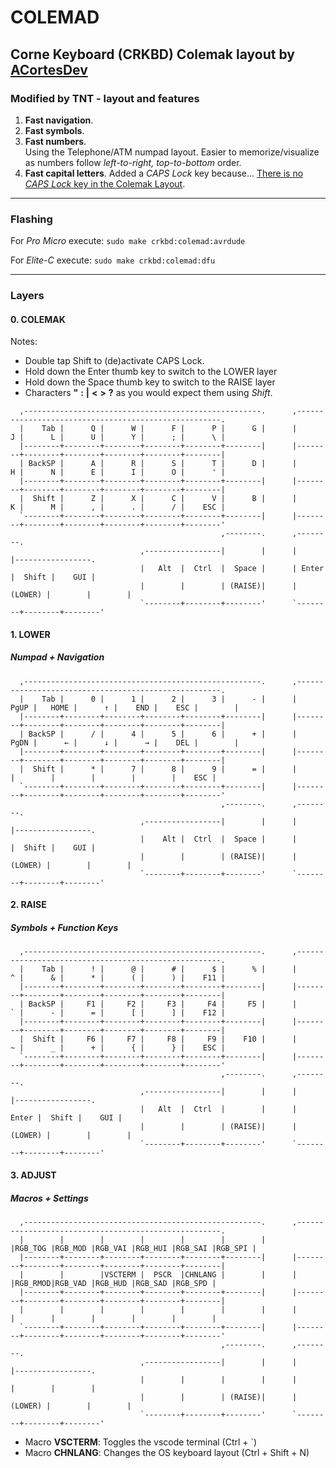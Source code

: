 # **COLEMAD**

## Corne Keyboard (CRKBD) **Colemak** layout by [ACortesDev](https://github.com/ACortesDev)

### Modified by TNT - layout and features

1. **Fast navigation**.
2. **Fast symbols**.
3. **Fast numbers**.  
   Using the Telephone/ATM numpad layout. Easier to memorize/visualize as numbers follow *left-to-right, top-to-bottom* order.
4. **Fast capital letters**.
   Added a *CAPS Lock* key because... [There is no *CAPS Lock* key in the Colemak Layout](https://colemak.com/FAQ#Where_is_the_Caps_Lock_key.3F).

---

### **Flashing**

For *Pro Micro* execute: `sudo make crkbd:colemad:avrdude`

For *Elite-C* execute: `sudo make crkbd:colemad:dfu`

---

### **Layers**

#### 0. **COLEMAK**

Notes:

- Double tap Shift to (de)activate CAPS Lock.
- Hold down the Enter thumb key to switch to the LOWER layer
- Hold down the Space thumb key to switch to the RAISE layer
- Characters  **"**  **:**  **|**  **<**  **>**  **?** as you would expect them using *Shift*.

```text
  ,-----------------------------------------------------.      ,-----------------------------------------------------.
  |    Tab |      Q |      W |      F |      P |      G |      |      J |      L |      U |      Y |      ; |      \ |
  |--------+--------+--------+--------+--------+--------|      |--------+--------+--------+--------+--------+--------|
  | BackSP |      A |      R |      S |      T |      D |      |      H |      N |      E |      I |      O |      ' |
  |--------+--------+--------+--------+--------+--------|      |--------+--------+--------+--------+--------+--------|
  |  Shift |      Z |      X |      C |      V |      B |      |      K |      M |      , |      . |      / |    ESC |
  `--------+--------+--------+--------+--------+--------|      |--------+--------+--------+--------+--------+--------'
                                               ,--------.      ,--------.
                             ,-----------------|        |      |        |-----------------.
                             |   Alt  |  Ctrl  |  Space |      | Enter  |  Shift |    GUI |
                             |        |        | (RAISE)|      |(LOWER) |        |        |
                             `--------+--------+--------'      `--------+--------+--------'
```

#### 1. **LOWER**

##### Numpad + Navigation

```text
  ,-----------------------------------------------------.      ,-----------------------------------------------------.
  |    Tab |      0 |      1 |      2 |      3 |      - |      |   PgUP |   HOME |      ↑ |    END |    ESC |        |
  |--------+--------+--------+--------+--------+--------|      |--------+--------+--------+--------+--------+--------|
  | BackSP |      / |      4 |      5 |      6 |      + |      |   PgDN |      ← |      ↓ |      → |    DEL |        |
  |--------+--------+--------+--------+--------+--------|      |--------+--------+--------+--------+--------+--------|
  |  Shift |      * |      7 |      8 |      9 |      = |      |        |        |        |        |        |    ESC |
  `--------+--------+--------+--------+--------+--------|      |--------+--------+--------+--------+--------+--------'
                                               ,--------.      ,--------.
                             ,-----------------|        |      |        |-----------------.
                             |    Alt |  Ctrl  |  Space |      |        |  Shift |    GUI |
                             |        |        | (RAISE)|      |(LOWER) |        |        |
                             `--------+--------+--------'      `--------+--------+--------'
```

#### 2. **RAISE**

##### Symbols + Function Keys

```text
  ,-----------------------------------------------------.      ,-----------------------------------------------------.
  |    Tab |      ! |      @ |      # |      $ |      % |      |      ^ |      & |      * |      ( |      ) |    F11 |
  |--------+--------+--------+--------+--------+--------|      |--------+--------+--------+--------+--------+--------|
  | BackSP |     F1 |     F2 |     F3 |     F4 |     F5 |      |      ` |      - |      = |      [ |      ] |    F12 |
  |--------+--------+--------+--------+--------+--------|      |--------+--------+--------+--------+--------+--------|
  |  Shift |     F6 |     F7 |     F8 |     F9 |    F10 |      |      ~ |      _ |      + |      { |      } |    ESC |
  `--------+--------+--------+--------+--------+--------|      |--------+--------+--------+--------+--------+--------'
                                               ,--------.      ,--------.
                             ,-----------------|        |      |        |-----------------.
                             |   Alt  |  Ctrl  |        |      |  Enter |  Shift |    GUI |
                             |        |        | (RAISE)|      |(LOWER) |        |        |
                             `--------+--------+--------'      `--------+--------+--------'
```

#### 3. **ADJUST**

##### Macros + Settings

```text
  ,-----------------------------------------------------.      ,-----------------------------------------------------.
  |        |        |        |        |        |        |      |RGB_TOG |RGB_MOD |RGB_VAI |RGB_HUI |RGB_SAI |RGB_SPI |
  |--------+--------+--------+--------+--------+--------|      |--------+--------+--------+--------+--------+--------|
  |        |        |VSCTERM |  PSCR  |CHNLANG |        |      |        |RGB_RMOD|RGB_VAD |RGB_HUD |RGB_SAD |RGB_SPD |
  |--------+--------+--------+--------+--------+--------|      |--------+--------+--------+--------+--------+--------|
  |        |        |        |        |        |        |      |        |        |        |        |        |        |
  `--------+--------+--------+--------+--------+--------|      |--------+--------+--------+--------+--------+--------'
                                               ,--------.      ,--------.
                             ,-----------------|        |      |        |-----------------.
                             |        |        |        |      |        |        |        |
                             |        |        | (RAISE)|      |(LOWER) |        |        |
                             `--------+--------+--------'      `--------+--------+--------'
```

- Macro **VSCTERM**: Toggles the vscode terminal (Ctrl + `)
- Macro **CHNLANG**: Changes the OS keyboard layout (Ctrl + Shift + N)
